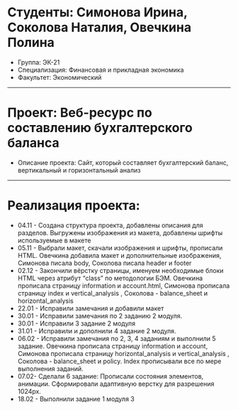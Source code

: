 # Студенты: Симонова Ирина, Соколова Наталия, Овечкина Полина
- Группа: ЭК-21
- Специализация: Финансовая и прикладная экономика
- Факультет: Экономический
---
 # Проект: Веб-ресурс по составлению бухгалтерского баланса
 - Описание проекта: Сайт, который составляет бухгалтерский баланс, вертикальный и горизонтальный анализ
 ---
 # Реализация проекта:
- 04.11 - Создана структура проекта, добавлены описания для разделов. Выгружены изображения из макета, добавлены шрифты используемые в макете
- 05.11 - Выбрали макет, скачали изображения и шрифты, прописали HTML. Овечкина добавила макет и дополнительные изображения, Симонова писала body, Соколова писала header и footer
- 02.12 - Закончили вёрстку страницы, именуем необходимые блоки HTML через атрибут “class” по методологии БЭМ. Овечкина прописала страницу information и account.html, Симонова прописала страницу index и vertical_analysis , Соколова - balance_sheet и horizontal_analysis 
- 22.01 - Исправили замечания и добавили макет
- 30.01 - Исправили замечания по 2 заданию 2 модуля.
- 30.01 - Исправили 3 задание 2 модуля 
- 31.01 - Исправили и дополнили 4 задание 2 модуля. 
- 06.02 - Исправили замечания по 2, 3, 4 заданиям и выполнили 5 задание. Овечкина прописала страницу information и account, Симонова прописала страницу horizontal_analysis и vertical_analysis , Соколова - balance_sheet и policy. Index прописывали все по мере выполнения заданий. 
- 07.02- Сделали 6 задание: Прописали состояния элементов, анимации. Сформировали адаптивную верстку для разрешения 1024px. 
- 18.02 - Выполнили задание 1 модуля 3